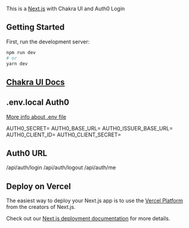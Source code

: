 This is a [Next.js](https://nextjs.org/) with Chakra UI and Auth0 Login

## Getting Started

First, run the development server:

```bash
npm run dev
# or
yarn dev
```

## [Chakra UI Docs](https://chakra-ui.com/)

## .env.local Auth0

[More info about .env file](https://auth0.com/docs/quickstart/webapp/nextjs#configure-the-sdk)

AUTH0_SECRET=
AUTH0_BASE_URL=
AUTH0_ISSUER_BASE_URL=
AUTH0_CLIENT_ID=
AUTH0_CLIENT_SECRET=

## Auth0 URL

/api/auth/login
/api/auth/logout
/api/auth/me

## Deploy on Vercel

The easiest way to deploy your Next.js app is to use the [Vercel Platform](https://vercel.com/new?utm_medium=default-template&filter=next.js&utm_source=create-next-app&utm_campaign=create-next-app-readme) from the creators of Next.js.

Check out our [Next.js deployment documentation](https://nextjs.org/docs/deployment) for more details.
